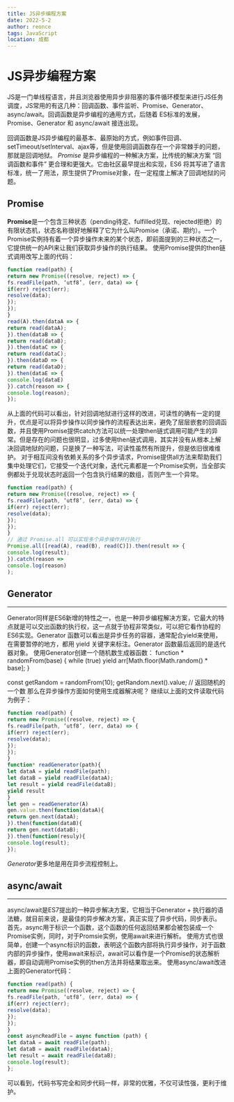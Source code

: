 ```yaml
---
title: JS异步编程方案
date: 2022-5-2
author: reonce
tags: JavaScript
location: 成都  
---
```

# JS异步编程方案

JS是一门单线程语言，并且浏览器使用异步非阻塞的事件循环模型来进行JS任务调度，JS常用的有这几种：回调函数、事件监听、Promise、Generator、async/await。回调函数是异步编程的通用方式，后随着 ES标准的发展，Promise、Generator 和 async/await 接连出现。

回调函数是JS异步编程的最基本、最原始的方式，例如事件回调、setTimeout/setInterval、ajax等，但是使用回调函数存在一个非常棘手的问题，那就是回调地狱。
*Promise* 是异步编程的一种解决方案，比传统的解决方案 “回调函数和事件” 更合理和更强大。它由社区最早提出和实现，ES6 将其写进了语言标准，统一了用法，原生提供了Promise对象，在一定程度上解决了回调地狱的问题。

## Promise

**Promise**是一个包含三种状态（pending待定、fulfilled兑现、rejected拒绝）的有限状态机，状态名称很好地解释了它为什么叫Promise（承诺、期约）。一个Promise实例持有着一个异步操作未来的某个状态，即前面提到的三种状态之一，它提供统一的API来让我们获取异步操作的执行结果。
使用Promise提供的then链式调用改写上面的代码：

~~~js
function read(path) {
return new Promise((resolve, reject) => {
fs.readFile(path, ‘utf8’, (err, data) => {
if(err) reject(err);
resolve(data);
});
});
}
read(A).then(dataA => {
return read(dataA);
}).then(dataB => {
return read(dataB);
}).then(dataC => {
return read(dataC);
}).then(dataD => {
return read(dataD);
}).then(dataE => {
console.log(dataE)
}).catch(reason => {
console.log(reason);
});
~~~

从上面的代码可以看出，针对回调地狱进行这样的改进，可读性的确有一定的提升，优点是可以将异步操作以同步操作的流程表达出来，避免了层层嵌套的回调函数，并且使用Promise提供catch方法可以统一处理then链式调用可能产生的异常。但是存在的问题也很明显，过多使用then链式调用，其实并没有从根本上解决回调地狱的问题，只是换了一种写法，可读性虽然有所提升，但是依旧很难维护。
对于相互间没有依赖关系的多个异步请求，Promise提供all方法来帮助我们集中处理它们，它接受一个迭代对象，迭代元素都是一个Promise实例，当全部实例都处于兑现状态时返回一个包含执行结果的数组，否则产生一个异常。

~~~js
function read(path) {
return new Promise((resolve, reject) => {
fs.readFile(path, ‘utf8’, (err, data) => {
if(err) reject(err);
resolve(data);
});
});
}
// 通过 Promise.all 可以实现多个异步操作并行执行
Promise.all([read(A), read(B), read(C)]).then(result => {
console.log(result);
}).catch(reason =>
console.log(reason)
);
~~~

## Generator

------

Generator同样是ES6新增的特性之一，也是一种异步编程解决方案，它最大的特点就是可以交出函数的执行权，这一点就于协程非常类似，可以把它看作协程的ES6实现。Generator 函数可以看出是异步任务的容器，通常配合yield来使用，在需要暂停的地方，都用 yield 关键字来标注。Generator 函数最后返回的是迭代器对象。
使用Generator创建一个随机数生成器函数：
function * randomFrom(base) {
while (true)
yield arr[Math.floor(Math.random() * base];
}

const getRandom = randomFrom(10);
getRandom.next().value; // 返回随机的一个数
那么在异步操作方面如何使用生成器解决呢？
继续以上面的文件读取代码为例子：

~~~js
function read(path) {
return new Promise((resolve, reject) => {
fs.readFile(path, ‘utf8’, (err, data) => {
if(err) reject(err);
resolve(data);
});
});
}
function* readGenerator(path){
let dataA = yield readFile(path);
let dataB = yield readFile(dataA);
let result = yield readFile(dataB);
yield result
}
let gen = readGenerator(A)
gen.value.then(function(dataA){
return gen.next(dataA);
}).then(function(dataB){
return gen.next(dataB);
}).then(function(resuly){
console.log(result);
});
~~~

*Generator*更多地是用在异步流程控制上。

## async/await

------

async/await是ES7提出的一种异步解决方案，它相当于Generator + 执行器的语法糖，就目前来说，是最佳的异步解决方案，真正实现了异步代码，同步表示。
首先，async用于标识一个函数，这个函数的任何返回结果都会被包装成一个Promise实例，同时，对于Promsie实例，使用await来进行解析。
使用方式也很简单，创建一个async标识的函数，表明这个函数内部将执行异步操作，对于函数内部的异步操作，使用await来标识，await可以看作是一个Promise的状态解析器，即自动调用Promise实例的then方法并将结果取出来。
使用async/await改进上面的Generator代码：

~~~js
function read(path) {
return new Promise((resolve, reject) => {
fs.readFile(path, ‘utf8’, (err, data) => {
if(err) reject(err);
resolve(data);
});
});
}
const asyncReadFile = async function (path) {
let dataA = await readFile(path);
let dataB = await readFile(dataA);
let result = await readFile(dataB);
console.log(result);
};
~~~



可以看到，代码书写完全和同步代码一样，非常的优雅，不仅可读性强，更利于维护。
